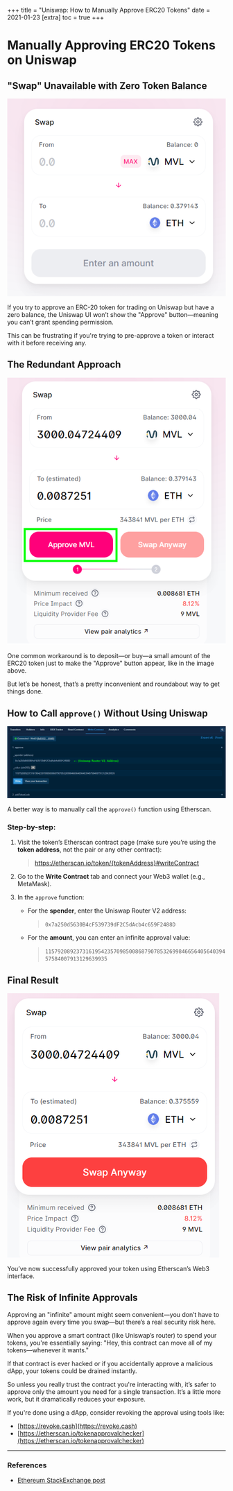 +++
title = "Uniswap: How to Manually Approve ERC20 Tokens"
date = 2021-01-23
[extra]
toc = true
+++

# Manually Approving ERC20 Tokens on Uniswap

## "Swap" Unavailable with Zero Token Balance

![unavailable](img/approveNoAvailable.png)

If you try to approve an ERC-20 token for trading on Uniswap but have a zero balance, the Uniswap UI won’t show the "Approve" button—meaning you can’t grant spending permission.

This can be frustrating if you're trying to pre-approve a token or interact with it before receiving any.

## The Redundant Approach

![approvebutton](img/approveActive.png)

One common workaround is to deposit—or buy—a small amount of the ERC20 token just to make the "Approve" button appear, like in the image above.

But let’s be honest, that’s a pretty inconvenient and roundabout way to get things done.

## How to Call `approve()` Without Using Uniswap

![etherscan](img/ehterscanApprove.png)

A better way is to manually call the `approve()` function using Etherscan.

### Step-by-step:

1. Visit the token’s Etherscan contract page (make sure you’re using the **token address**, not the pair or any other contract):

   > https://etherscan.io/token/{tokenAddress}#writeContract

2. Go to the **Write Contract** tab and connect your Web3 wallet (e.g., MetaMask).

3. In the `approve` function:
   - For the **spender**, enter the Uniswap Router V2 address:
     > `0x7a250d5630B4cF539739dF2C5dAcb4c659F2488D`
   - For the **amount**, you can enter an infinite approval value:
     > `115792089237316195423570985008687907853269984665640564039457584007913129639935`

## Final Result

![done](img/approveDone.png)

You’ve now successfully approved your token using Etherscan’s Web3 interface.

## The Risk of Infinite Approvals

Approving an "infinite" amount might seem convenient—you don’t have to approve again every time you swap—but there’s a real security risk here.

When you approve a smart contract (like Uniswap’s router) to spend your tokens, you're essentially saying:
"Hey, this contract can move all of my tokens—whenever it wants."

If that contract is ever hacked or if you accidentally approve a malicious dApp, your tokens could be drained instantly.

So unless you really trust the contract you're interacting with, it’s safer to approve only the amount you need for a single transaction. It’s a little more work, but it dramatically reduces your exposure.

If you're done using a dApp, consider revoking the approval using tools like:

- [https://revoke.cash](https://revoke.cash)
- [https://etherscan.io/tokenapprovalchecker](https://etherscan.io/tokenapprovalchecker)

---

### References

- [Ethereum StackExchange post](https://ethereum.stackexchange.com/questions/88064/how-to-manually-approve-a-token-for-swap-on-uniswap-direct-contract-interaction)
